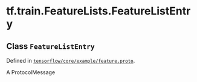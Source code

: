 <div itemscope itemtype="http://developers.google.com/ReferenceObject">
<meta itemprop="name" content="tf.train.FeatureLists.FeatureListEntry" />
</div>

# tf.train.FeatureLists.FeatureListEntry

## Class `FeatureListEntry`





Defined in [`tensorflow/core/example/feature.proto`](https://www.tensorflow.org/code/tensorflow/core/example/feature.proto).

A ProtocolMessage

